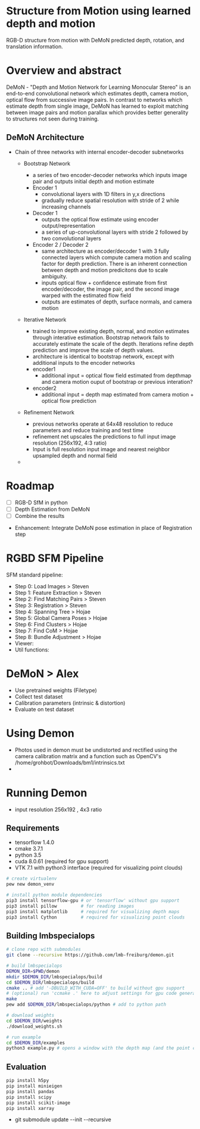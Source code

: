 # Structure from Motion using learned depth and motion
RGB-D structure from motion with DeMoN predicted depth, rotation, and translation information. 

# Overview and abstract
DeMoN - "Depth and Motion Network for Learning Monocular Stereo" is an end-to-end convolutional network which estimates depth, camera motion, optical flow from successive image pairs. In contrast to networks which estimate depth from single image, DeMoN has learned to exploit matching between image pairs and motion parallax which provides better generality to structures not seen during training. 

## DeMoN Architecture
- Chain of three networks with internal encoder-decoder subnetworks
    - Bootstrap Network 
        - a series of two encoder-decoder networks which inputs image pair and outputs initial depth and motion estimate
        - Encoder 1
            - convolutional layers with 1D filters in y,x directions
            - gradually reduce spatial resolution with stride of 2 while increasing channels
        - Decoder 1
            - outputs the optical flow estimate using encoder output/representation
            - a series of up-convolutional layers with stride 2 followed by two convolutional layers
        - Encoder 2 / Decoder 2
            - same architecture as encoder/decoder 1 with 3 fully connected layers which compute camera motion and scaling factor for depth prediction. There is an inherent connection between depth and motion predicitons due to scale ambiguity. 
            - inputs optical flow + confidence estimate from first encoder/decoder, the image pair, and the second image warped with the estimated flow field
            - outputs are estimates of depth, surface normals, and camera motion
        
    - Iterative Network
        - trained to improve existing depth, normal, and motion estimates through interative estimation. Bootstrap network fails to accurately estimate the scale of the depth. Iterations refine depth prediction and improve the scale of depth values.
        - architecture is identical to bootstrap network, except with additional inputs to the encoder networks
        - encoder1 
            - additional input = optical flow field estimated from depthmap and camera motion ouput of bootstrap or previous interation?
        - encoder2 
            - additional input = depth map estimated from camera motion + optical flow prediction
    - Refinement Network 
        - previous networks operate at 64x48 resolution to reduce parameters and reduce training and test time
        - refinement net upscales the predictions to full input image resolution (256x192, 4:3 ratio)
        - Input is full resolution input image and nearest neighbor upsampled depth and normal field


    - 

# Roadmap
- [ ] RGB-D SfM in python
- [ ] Depth Estimation from DeMoN
- [ ] Combine the results
- Enhancement: Integrate DeMoN pose estimation in place of Registration step

# RGBD SFM Pipeline
SFM standard pipeline:

- Step 0: Load Images > Steven
- Step 1: Feature Extraction > Steven
- Step 2: Find Matching Pairs > Steven
- Step 3: Registration > Steven
- Step 4: Spanning Tree > Hojae
- Step 5: Global Camera Poses > Hojae
- Step 6: Find Clusters > Hojae
- Step 7: Find CoM > Hojae
- Step 8: Bundle Adjustment > Hojae
- Viewer:
- Util functions:

# DeMoN > Alex

- Use pretrained weights (Filetype)
- Collect test dataset
- Calibration parameters (intrinsic & distortion)
- Evaluate on test dataset

# Using Demon
- Photos used in demon must be undistorted and rectified using the camera calibration matrix and a function such as OpenCV's /home/grohbot/Downloads/bm1/intrinsics.txt
- 


# Running Demon
- input resolution 256x192 , 4x3 ratio


## Requirements
- tensorflow 1.4.0
- cmake 3.7.1
- python 3.5
- cuda 8.0.61 (required for gpu support)
- VTK 7.1 with python3 interface (required for visualizing point clouds) 

```bash
# create virtualenv
pew new demon_venv
```
```bash
# install python module dependencies
pip3 install tensorflow-gpu # or 'tensorflow' without gpu support
pip3 install pillow         # for reading images
pip3 install matplotlib     # required for visualizing depth maps
pip3 install Cython         # required for visualizing point clouds
```
## Building lmbspecialops
```bash
# clone repo with submodules
git clone --recursive https://github.com/lmb-freiburg/demon.git

# build lmbspecialops
DEMON_DIR=$PWD/demon
mkdir $DEMON_DIR/lmbspecialops/build
cd $DEMON_DIR/lmbspecialops/build
cmake .. # add '-DBUILD_WITH_CUDA=OFF' to build without gpu support
# (optional) run 'ccmake .' here to adjust settings for gpu code generation
make
pew add $DEMON_DIR/lmbspecialops/python # add to python path

# download weights
cd $DEMON_DIR/weights
./download_weights.sh

# run example
cd $DEMON_DIR/examples
python3 example.py # opens a window with the depth map (and the point cloud if vtk is available)
```
## Evaluation 
``` bash
pip install h5py
pip install minieigen
pip install pandas
pip install scipy
pip install scikit-image
pip install xarray
```

- git submodule update --init --recursive 


